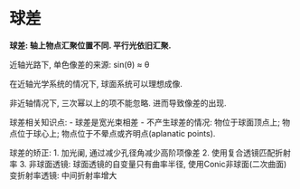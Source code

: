 # 球差

**球差: 轴上物点汇聚位置不同. 平行光依旧汇聚.**

近轴光路下, 单色像差的来源: sin(θ) ≈ θ

在近轴光学系统的情况下, 球面系统可以理想成像. 

非近轴情况下, 三次幂以上的项不能忽略. 进而导致像差的出现. 

球差相关知识点:
	- 球差是宽光束相差
	- 不产生球差的情况: 物位于球面顶点上; 物点位于球心上; 物点位于不晕点或齐明点(aplanatic points).


球差的矫正: 
	1. 加光阑, 通过减少孔径角减少高阶项像差
	2. 使用复合透镜匹配折射率
	3. 非球面透镜: 球面透镜的自变量只有曲率半径, 使用Conic非球面(二次曲面)
变折射率透镜: 中间折射率增大